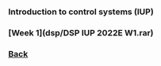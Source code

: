 ### Introduction to control systems (IUP)

### [Week 1](dsp/DSP IUP 2022E W1.rar)

### [Back](https://yurideka.github.io/index)

